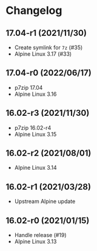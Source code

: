 # Changelog

## 17.04-r1 (2021/11/30)

* Create symlink for `7z` (#35)
* Alpine Linux 3.17 (#33)

## 17.04-r0 (2022/06/17)

* p7zip 17.04
* Alpine Linux 3.16

## 16.02-r3 (2021/11/30)

* p7zip 16.02-r4
* Alpine Linux 3.15

## 16.02-r2 (2021/08/01)

* Alpine Linux 3.14

## 16.02-r1 (2021/03/28)

* Upstream Alpine update

## 16.02-r0 (2021/01/15)

* Handle release (#19)
* Alpine Linux 3.13
